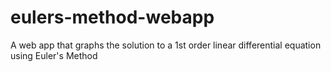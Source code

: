 eulers-method-webapp
====================

A web app that graphs the solution to a 1st order linear differential equation using Euler's Method
